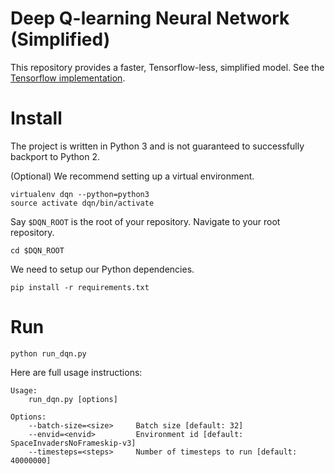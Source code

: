 # Deep Q-learning Neural Network (Simplified)

This repository provides a faster, Tensorflow-less, simplified model. See the [Tensorflow implementation](http://github.com/alvinwan/deep-q-learning).

# Install

The project is written in Python 3 and is not guaranteed to successfully backport to Python 2.

(Optional) We recommend setting up a virtual environment.

```
virtualenv dqn --python=python3
source activate dqn/bin/activate
```

Say `$DQN_ROOT` is the root of your repository. Navigate to your root repository.

```
cd $DQN_ROOT
```

We need to setup our Python dependencies.

```
pip install -r requirements.txt
```

# Run

```
python run_dqn.py
```

Here are full usage instructions:

```
Usage:
    run_dqn.py [options]

Options:
    --batch-size=<size>     Batch size [default: 32]
    --envid=<envid>         Environment id [default: SpaceInvadersNoFrameskip-v3]
    --timesteps=<steps>     Number of timesteps to run [default: 40000000]
```
